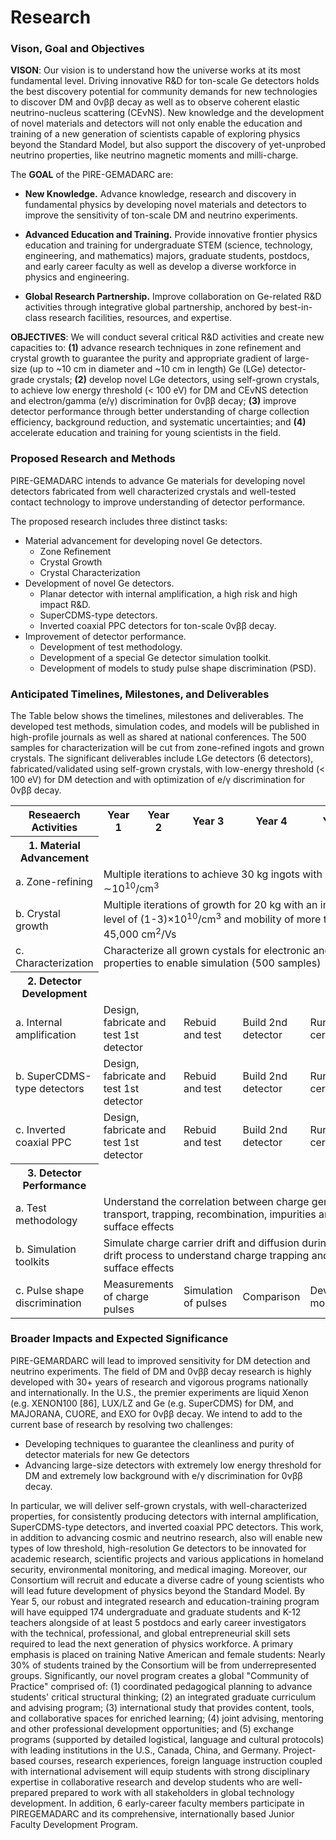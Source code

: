 ---
---
# Research
### Vison, Goal and Objectives

**VISON**: Our vision is to understand how the universe works at its most fundamental level.
Driving innovative R&D for ton-scale Ge detectors holds the best discovery potential for community
demands for new technologies to discover DM and 0νββ decay as well as to observe coherent
elastic neutrino-nucleus scattering (CEνNS). New knowledge and the development of novel materials
and detectors will not only enable the education and training of a new generation of scientists capable of
exploring physics beyond the Standard Model, but also support the discovery of yet-unprobed
neutrino properties, like neutrino magnetic moments and milli-charge.

The **GOAL** of the PIRE-GEMADARC are:
- **New Knowledge.** Advance knowledge, research and discovery in fundamental physics by developing
novel materials and detectors to improve the sensitivity of ton-scale DM and neutrino experiments.

- **Advanced Education and Training.** Provide innovative frontier physics education and training
for undergraduate STEM (science, technology, engineering, and mathematics) majors, graduate students,
postdocs, and early career faculty as well as develop a diverse workforce in physics and engineering.

- **Global Research Partnership.** Improve collaboration on Ge-related R&D activities through integrative
global partnership, anchored by best-in-class research facilities, resources, and expertise.

**OBJECTIVES**: We will conduct several critical R&D activities and create new capacities to: **(1)** advance
research techniques in zone refinement and crystal growth to guarantee the purity and appropriate gradient
of large-size (up to ~10 cm in diameter and ~10 cm in length) Ge (LGe) detector-grade crystals; **(2)**
develop novel LGe detectors, using self-grown crystals, to achieve low energy threshold (< 100 eV) for
DM and CEvNS detection and electron/gamma (e/γ) discrimination for 0νββ decay; **(3)** improve detector
performance through better understanding of charge collection efficiency, background reduction, and systematic
uncertainties; and **(4)** accelerate education and training for young scientists in the field.

### Proposed Research and Methods
PIRE-GEMADARC intends to advance Ge materials for developing novel detectors fabricated from well characterized
crystals and well-tested contact technology to improve understanding of detector performance.

The proposed research includes three distinct tasks: 
- Material advancement for developing novel Ge detectors.
  - Zone Refinement
  - Crystal Growth
  - Crystal Characterization
- Development of novel Ge detectors. 
  - Planar detector with internal amplification, a high risk and high impact R&D.
  - SuperCDMS-type detectors.
  - Inverted coaxial PPC detectors for ton-scale 0νββ decay.
- Improvement of detector performance.
  - Development of test methodology.
  - Development of a special Ge detector simulation toolkit.
  - Development of models to study pulse shape discrimination (PSD).

### Anticipated Timelines, Milestones, and Deliverables
The Table below shows the timelines, milestones and deliverables. The developed test methods, simulation
codes, and models will be published in high-profile journals as well as shared at national conferences. The
500 samples for characterization will be cut from zone-refined ingots and grown crystals. The significant deliverables include LGe detectors (6 detectors), fabricated/validated using self-grown crystals, with low-energy threshold (< 100 eV) for DM
detection and with optimization of e/γ discrimination for 0νββ decay.

<table>
<tr>
<th>Reseaerch Activities</th>
<th>Year 1</th>
<th>Year 2</th>
<th>Year 3</th>
<th>Year 4</th>
<th>Year 5</th>
</tr>

<tr>
<th>1. Material Advancement</th>
<td></td>
<td></td>
<td></td>
<td></td>
<td></td>
</tr>

<tr>
<td>a. Zone-refining</td>
<td colspan="5">Multiple iterations to achieve 30 kg ingots with &sim;10<sup>10</sup>/cm<sup>3</sup></td>
</tr>

<tr>
<td>b. Crystal growth</td>
<td colspan="5">Multiple iterations of growth for 20 kg with an impurity level of (1-3)&times;10<sup>10</sup>/cm<sup>3</sup> and mobility of more than 45,000 cm<sup>2</sup>/Vs</td>
</tr>

<tr>
<td>c. Characterization</td>
<td colspan="5">Characterize all grown cystals for electronic and optical properties to enable simulation (500 samples)</td>
</tr>

<tr>
<th>2. Detector Development</th>
<td></td>
<td></td>
<td></td>
<td></td>
<td></td>
</tr>

<tr>
<td>a. Internal amplification</td>
<td colspan="2">Design, fabricate and test 1st detector</td>
<td>Rebuid and test</td>
<td>Build 2nd detector</td>
<td>Run for certification</td>
</tr>

<tr>
<td>b. SuperCDMS-type detectors</td>
<td colspan="2">Design, fabricate and test 1st detector</td>
<td>Rebuid and test</td>
<td>Build 2nd detector</td>
<td>Run for certification</td>
</tr>

<tr>
<td>c. Inverted coaxial PPC</td>
<td colspan="2">Design, fabricate and test 1st detector</td>
<td>Rebuid and test</td>
<td>Build 2nd detector</td>
<td>Run for certification</td>
</tr>

<tr>
<th>3. Detector Performance</th>
<td></td>
<td></td>
<td></td>
<td></td>
<td></td>
</tr>

<tr>
<td>a. Test methodology</td>
<td colspan="5">Understand the correlation between charge generation, transport, trapping, recombination, impurities and sufface effects</td>
</tr>

<tr>
<td>b. Simulation toolkits</td>
<td colspan="5">Simulate charge carrier drift and diffusion during the drift process to understand charge trapping and sufface effects</td>
</tr>

<tr>
<td>c. Pulse shape discrimination</td>
<td colspan="2">Measurements of charge pulses</td>
<td>Simulation of pulses</td>
<td>Comparison</td>
<td>Developing models</td>
</tr>

</table>  

### Broader Impacts and Expected Significance
PIRE-GEMARDARC will lead to improved sensitivity for DM detection and neutrino experiments. The
field of DM and 0νββ decay research is highly developed with 30+ years of research and vigorous programs
nationally and internationally. In the U.S., the premier experiments are liquid Xenon (e.g. XENON100
[86], LUX/LZ and Ge (e.g. SuperCDMS) for DM, and MAJORANA, CUORE, and
EXO for 0νββ decay. We intend to add to the current base of research by resolving two challenges:

- Developing techniques to guarantee the cleanliness and purity of detector materials for new Ge detectors
- Advancing large-size detectors with extremely low energy threshold for DM and extremely
low background with e/γ discrimination for 0νββ decay. 

In particular, we will deliver self-grown crystals, with well-characterized properties, for consistently producing detectors with internal amplification, SuperCDMS-type detectors, and inverted coaxial PPC detectors. This work, in addition to advancing
cosmic and neutrino research, also will enable new types of low threshold, high-resolution Ge detectors
to be innovated for academic research, scientific projects and various applications in homeland security,
environmental monitoring, and medical imaging. Moreover, our Consortium will recruit and educate a
diverse cadre of young scientists who will lead future development of physics beyond the Standard Model.
By Year 5, our robust and integrated research and education-training program will have equipped 174
undergraduate and graduate students and K-12 teachers alongside of at least 5 postdocs and early career
investigators with the technical, professional, and global entrepreneurial skill sets required to lead the next
generation of physics workforce. A primary emphasis is placed on training Native American and female
students: Nearly 30% of students trained by the Consortium will be from underrepresented groups. Significantly,
our novel program creates a global "Community of Practice" comprised of: (1) coordinated
pedagogical planning to advance students' critical structural thinking; (2) an integrated graduate curriculum
and advising program; (3) international study that provides content, tools, and collaborative spaces
for enriched learning; (4) joint advising, mentoring and other professional development opportunities; and
(5) exchange programs (supported by detailed logistical, language and cultural protocols) with leading
institutions in the U.S., Canada, China, and Germany. Project-based courses, research experiences, foreign
language instruction coupled with international advisement will equip students with strong disciplinary expertise
in collaborative research and develop students who are well-prepared prepared to work with all stakeholders in
global technology development. In addition, 6 early-career faculty members participate in PIREGEMADARC
and its comprehensive, internationally based Junior Faculty Development Program.



